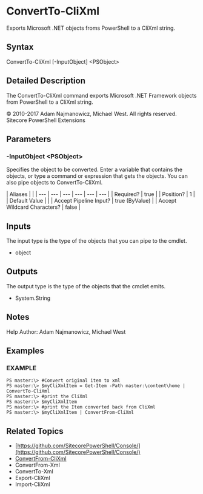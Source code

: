 # ConvertTo-CliXml

Exports Microsoft .NET objects froms PowerShell to a CliXml string.

## Syntax

ConvertTo-CliXml \[-InputObject\] &lt;PSObject&gt;

## Detailed Description

The ConvertTo-CliXml command exports Microsoft .NET Framework objects from PowerShell to a CliXml string.

© 2010-2017 Adam Najmanowicz, Michael West. All rights reserved. Sitecore PowerShell Extensions

## Parameters

### -InputObject  &lt;PSObject&gt;

Specifies the object to be converted. Enter a variable that contains the objects, or type a command or expression that gets the objects. You can also pipe objects to ConvertTo-CliXml.

| Aliases |  |
| --- | --- | --- | --- | --- | --- |
| Required? | true |
| Position? | 1 |
| Default Value |  |
| Accept Pipeline Input? | true \(ByValue\) |
| Accept Wildcard Characters? | false |

## Inputs

The input type is the type of the objects that you can pipe to the cmdlet.

* object 

## Outputs

The output type is the type of the objects that the cmdlet emits.

* System.String 

## Notes

Help Author: Adam Najmanowicz, Michael West

## Examples

### EXAMPLE

```text
PS master:\> #Convert original item to xml
PS master:\> $myCliXmlItem = Get-Item -Path master:\content\home | ConvertTo-CliXml 
PS master:\> #print the CliXml
PS master:\> $myCliXmlItem
PS master:\> #print the Item converted back from CliXml
PS master:\> $myCliXmlItem | ConvertFrom-CliXml
```

## Related Topics

* [https://github.com/SitecorePowerShell/Console/](https://github.com/SitecorePowerShell/Console/) 
* [ConvertFrom-CliXml](convertfrom-clixml.md)
* ConvertFrom-Xml
* ConvertTo-Xml
* Export-CliXml
* Import-CliXml

